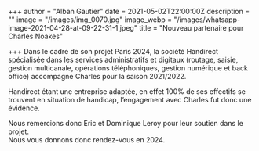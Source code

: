 +++
author = "Alban Gautier"
date = 2021-05-02T22:00:00Z
description = ""
image = "/images/img_0070.jpg"
image_webp = "/images/whatsapp-image-2021-04-28-at-09-22-31-1.jpeg"
title = "Nouveau partenaire pour Charles Noakes"

+++
Dans le cadre de son projet Paris 2024, la société Handirect spécialisée dans les services administratifs et digitaux (routage, saisie, gestion multicanale, opérations téléphoniques, gestion numérique et back office) accompagne Charles pour la saison 2021/2022.

Handirect étant une entreprise adaptée, en effet 100% de ses effectifs se trouvent en situation de handicap, l’engagement avec Charles fut donc une évidence.

Nous remercions donc Eric et Dominique Leroy pour leur soutien dans le projet.  
Nous vous donnons donc rendez-vous en 2024.